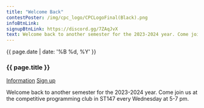 ```yaml
---
title: "Welcome Back"
contestPoster: /img/cpc_logo/CPCLogoFinal(Black).png
infoBtnLink:
signupBtnLink: https://discord.gg/7ZAqJvX
text: Welcome back to another semester for the 2023-2024 year. Come join us at the competitive programming club in ST147 every Wednesday at 5-7 pm.
---
```


<div class="card post-dec">      
<div class="card-body">
<div class="container-fluid">   
<div class="row">
<div class = "col-xs-12 col-md-5">

<img class="blog-img rounded mx-auto mr-3" src="{{ page.contestPoster }}" alt="">

</div>

<div class = "col-xs-12 col-md-7">
<div class = "date-dec"> {{ page.date | date: '%B %d, %Y' }}</div>
<h3 class = "blog-title">{{ page.title }}</h3>      
<div class = "blog-line"></div>

<div class = "blog-btns">
<a class="btn contest-btn" href="{{ page.infoBtnLink }}" role="button">Information</a>
<a class="btn contest-btn" href="{{ page.signupBtnLink }}" role="button">Sign up</a>
</div>

<p>
Welcome back to another semester for the 2023-2024 year.
Come join us at the competitive programming club in ST147 every Wednesday at 5-7 pm.
</p>

<p>

</p>

<p>

</p>

</div>
</div>
</div>
</div>
</div>
